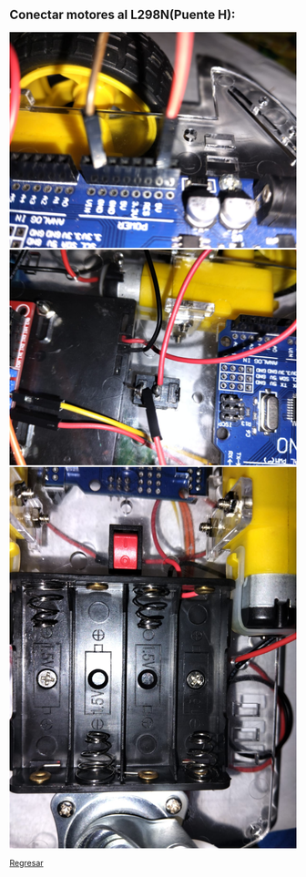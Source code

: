 ## Conectar motores al L298N(Puente H):
<img src="0.jpeg" alt="Girl in a jacket">
<img src="1.jpeg" alt="Girl in a jacket">
<img src="2.jpeg" alt="Girl in a jacket">

<a href="https://github.com/JnBenites/arduino_carro_unl" target="_blank">Regresar</a>